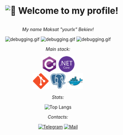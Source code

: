 <div id="user-content-toc" align="center">
  <ul>
    <summary>
      <h1 style="display: inline-block;">
        <img src="https://user-images.githubusercontent.com/42378118/110234147-e3259600-7f4e-11eb-95be-0c4047144dea.gif" width="30" height="30" alt="👋"> Welcome to my profile!
      </h1>
    </summary>
  </ul>
</div>

<div align="center">

*My name Maksat "yourlx" Bekiev!*

<img height="100" width="100" src="https://i.giphy.com/media/v1.Y2lkPTc5MGI3NjExdXdzc2YybGo1eWM4aDg2aHl6ejAyOWZ4bmszMzkxbzdqOGlscDZkeSZlcD12MV9pbnRlcm5hbF9naWZfYnlfaWQmY3Q9Zw/3oKIPnAiaMCws8nOsE/giphy.gif" alt="debugging.gif" />
<img height="100" width="100" src="https://i.giphy.com/media/v1.Y2lkPTc5MGI3NjExZ2dqYTl2MTNlbndiZGcyM2Q5bnFpajk4MWpneXV3NWJmdDVxdHQ3ZyZlcD12MV9pbnRlcm5hbF9naWZfYnlfaWQmY3Q9Zw/MT5UUV1d4CXE2A37Dg/giphy.gif" alt="debugging.gif" />
<img height="100" width="100" src="https://i.giphy.com/media/v1.Y2lkPTc5MGI3NjExeGMzcHhpMmg1ZHRwY2loOW10eWZ0NnBsMTZ0bWxmZm9lc3I3azBrcyZlcD12MV9pbnRlcm5hbF9naWZfYnlfaWQmY3Q9Zw/1vlBgKjXEz1jTtsuiH/giphy.gif" alt="debugging.gif" />

*Main stack:*

<img height="50" width="50" src="https://github.com/devicons/devicon/blob/master/icons/csharp/csharp-original.svg" alt="csharp" />
<img height="50" width="50" src="https://github.com/devicons/devicon/blob/master/icons/dotnetcore/dotnetcore-original.svg" alt="dotnet-core" />
<br>
<img height="50" width="50" src="https://github.com/devicons/devicon/blob/master/icons/git/git-original.svg" alt="git" />
<img height="50" width="50" src="https://github.com/devicons/devicon/blob/master/icons/postgresql/postgresql-plain.svg" alt="postgresql" />
<img height="50" width="50" src="https://github.com/devicons/devicon/blob/master/icons/docker/docker-original.svg" alt="docker" />

<!-- *Additional stack:*

<img height="50" width="50" src="https://github.com/devicons/devicon/blob/master/icons/elasticsearch/elasticsearch-original.svg" alt="elasticsearch" />
<img height="50" width="50" src="https://github.com/devicons/devicon/blob/master/icons/logstash/logstash-original.svg" alt="logstash" />
<img height="50" width="50" src="https://github.com/devicons/devicon/blob/master/icons/kibana/kibana-original.svg" alt="kibana" />
<br>
<img height="50" width="50" src="https://github.com/devicons/devicon/blob/master/icons/go/go-original.svg" alt="go" />
<img height="50" width="50" src="https://github.com/devicons/devicon/blob/master/icons/python/python-original.svg" alt="python" />
<img height="50" width="50" src="https://github.com/devicons/devicon/blob/master/icons/mongodb/mongodb-original.svg" alt="mongodb" />
<img height="50" width="50" src="https://github.com/devicons/devicon/blob/master/icons/redis/redis-original.svg" alt="redis" /> -->

*Stats:*

![Top Langs](https://github-readme-stats-dosx001.vercel.app/api/top-langs/?username=yourlx&langs_count=10&title_color=fff&text_color=00e7ff&bg_color=151515&layout=compact&hide=cmake)

*Contacts:*

[![Telegram](https://img.shields.io/badge/telegram-black?style=for-the-badge&logo=telegram)](https://t.me/yourlx)
[![Mail](https://img.shields.io/badge/mail-black?style=for-the-badge&logo=gmail)](mailto:maxatbekiev@gmail.com)
<!-- [![LinkedIn](https://img.shields.io/badge/linkedin-black?style=for-the-badge&logo=linkedin)](https://www.linkedin.com/in/maksatbekiev/) -->

</div>
